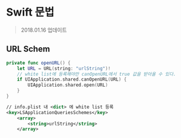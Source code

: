 # Swift 문법
> 2018.01.16 업데이트   

## URL Schem

```swift
private func openURL() {
    let URL = URL(string: "urlString")!
    // white list에 등록해야만 canOpenURL에서 true 값을 받아올 수 있다.
    if UIApplication.shared.canOpenURL(URL) {
        UIApplication.shared.open(URL)
    }
}
```

```XML
// info.plist 내 <dict> 에 white list 등록
<key>LSApplicationQueriesSchemes</key>
    <array>
        <string>urlString</string>
    </array>
```

